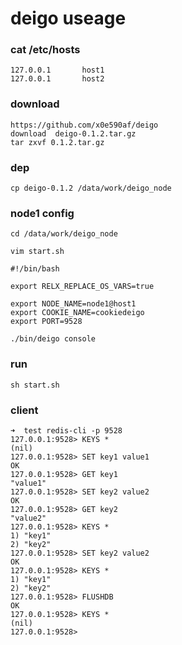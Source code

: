 # deigo useage

### cat /etc/hosts

    127.0.0.1       host1
    127.0.0.1       host2
 
### download
        
    https://github.com/x0e590af/deigo
    download  deigo-0.1.2.tar.gz
    tar zxvf 0.1.2.tar.gz
    
### dep

    cp deigo-0.1.2 /data/work/deigo_node
    
    
### node1  config       

    cd /data/work/deigo_node
    
    vim start.sh
    
    #!/bin/bash
    
    export RELX_REPLACE_OS_VARS=true
    
    export NODE_NAME=node1@host1
    export COOKIE_NAME=cookiedeigo
    export PORT=9528

    ./bin/deigo console
    
### run 
         
    sh start.sh
    
    
### client

	➜  test redis-cli -p 9528
	127.0.0.1:9528> KEYS *
	(nil)
	127.0.0.1:9528> SET key1 value1
	OK
	127.0.0.1:9528> GET key1
	"value1"
	127.0.0.1:9528> SET key2 value2
	OK
	127.0.0.1:9528> GET key2
	"value2"
	127.0.0.1:9528> KEYS *
	1) "key1"
	2) "key2"
	127.0.0.1:9528> SET key2 value2
	OK
	127.0.0.1:9528> KEYS *
	1) "key1"
	2) "key2"
	127.0.0.1:9528> FLUSHDB
	OK
	127.0.0.1:9528> KEYS *
	(nil)
	127.0.0.1:9528>